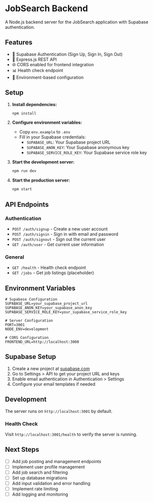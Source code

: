 # JobSearch Backend

A Node.js backend server for the JobSearch application with Supabase authentication.

## Features

- 🔐 Supabase Authentication (Sign Up, Sign In, Sign Out)
- 🚀 Express.js REST API
- 🌐 CORS enabled for frontend integration
- 📊 Health check endpoint
- 🔧 Environment-based configuration

## Setup

1. **Install dependencies:**
   ```bash
   npm install
   ```

2. **Configure environment variables:**
   - Copy `env.example` to `.env`
   - Fill in your Supabase credentials:
     - `SUPABASE_URL`: Your Supabase project URL
     - `SUPABASE_ANON_KEY`: Your Supabase anonymous key
     - `SUPABASE_SERVICE_ROLE_KEY`: Your Supabase service role key

3. **Start the development server:**
   ```bash
   npm run dev
   ```

4. **Start the production server:**
   ```bash
   npm start
   ```

## API Endpoints

### Authentication
- `POST /auth/signup` - Create a new user account
- `POST /auth/signin` - Sign in with email and password
- `POST /auth/signout` - Sign out the current user
- `GET /auth/user` - Get current user information

### General
- `GET /health` - Health check endpoint
- `GET /jobs` - Get job listings (placeholder)

## Environment Variables

```env
# Supabase Configuration
SUPABASE_URL=your_supabase_project_url
SUPABASE_ANON_KEY=your_supabase_anon_key
SUPABASE_SERVICE_ROLE_KEY=your_supabase_service_role_key

# Server Configuration
PORT=3001
NODE_ENV=development

# CORS Configuration
FRONTEND_URL=http://localhost:3000
```

## Supabase Setup

1. Create a new project at [supabase.com](https://supabase.com)
2. Go to Settings > API to get your project URL and keys
3. Enable email authentication in Authentication > Settings
4. Configure your email templates if needed

## Development

The server runs on `http://localhost:3001` by default.

### Health Check
Visit `http://localhost:3001/health` to verify the server is running.

## Next Steps

- [ ] Add job posting and management endpoints
- [ ] Implement user profile management
- [ ] Add job search and filtering
- [ ] Set up database migrations
- [ ] Add input validation and error handling
- [ ] Implement rate limiting
- [ ] Add logging and monitoring
